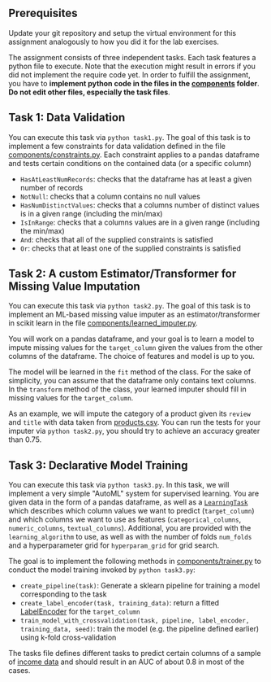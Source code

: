 ## Prerequisites

Update your git repository and setup the virtual environment for this assignment analogously to how you did it for the lab exercises.

The assignment consists of three independent tasks. Each task features a python file to execute. Note that the execution might result in errors if you did not implement the require code yet. In order to fulfill the assignment, you have to **implement python code in the files in the [components](components/) folder**. **Do not edit other files, especially the task files**.

## Task 1: Data Validation

You can execute this task via ```python task1.py```. The goal of this task is to implement a few constraints for data validation defined in the file [components/constraints.py](components/constraints.py). Each constraint applies to a pandas dataframe and tests certain conditions on the contained data (or a specific column)

 * `HasAtLeastNumRecords`: checks that the dataframe has at least a given number of records
 * `NotNull`: checks that a column contains no null values
 * `HasNumDistinctValues`: checks that a columns number of distinct values is in a given range (including the min/max)
 * `IsInRange`: checks that a columns values are in a given range (including the min/max)
 * `And`: checks that all of the supplied constraints is satisfied
 * `Or`: checks that at least one of the supplied constraints is satisfied


## Task 2: A custom Estimator/Transformer for Missing Value Imputation

You can execute this task via ```python task2.py```. The goal of this task is to implement an ML-based missing value imputer as an estimator/transformer in scikit learn in the file [components/learned_imputer.py](components/learned_imputer.py). 

You will work on a pandas dataframe, and your goal is to learn a model to impute missing values for the `target_column` given the values from the other columns of the dataframe. The choice of features and model is up to you. 

The model will be learned in the `fit` method of the class. For the sake of simplicity, you can assume that the dataframe only contains text columns. In the `transform` method of the class, your learned imputer should fill in missing values for the `target_column`. 

As an example, we will impute the category of a product given its `review` and `title` with data taken from [products.csv](products.csv). You can run the tests for your imputer via ```python task2.py```, you should try to achieve an accuracy greater than 0.75.

## Task 3: Declarative Model Training

You can execute this task via ```python task3.py```. In this task, we will implement a very simple "AutoML" system for supervised learning. You are given data in the form of a pandas dataframe, as well as a [`LearningTask`](task3.py#L9) which describes which column values we want to predict (`target_column`) and which columns we want to use as features (`categorical_columns`, `numeric_columns`, `textual_columns`). Additional, you are provided with the `learning_algorithm` to use, as well as with the number of folds `num_folds` and a hyperparameter grid for `hyperparam_grid` for grid search.

The goal is to implement the following methods in [components/trainer.py](components/trainer.py) to conduct the model training invoked by ```python task3.py```:
 
 * `create_pipeline(task)`: Generate a sklearn pipeline for training a model corresponding to the task 
 * `create_label_encoder(task, training_data)`: return a fitted [LabelEncoder](https://scikit-learn.org/stable/modules/generated/sklearn.preprocessing.LabelEncoder.html) for the `target_column`
 * `train_model_with_crossvalidation(task, pipeline, label_encoder, training_data, seed)`: train the model (e.g. the pipeline defined earlier) using k-fold cross-validation

The tasks file defines different tasks to predict certain columns of a sample of [income data](adult-sample.csv) and should result in an AUC of about 0.8 in most of the cases.
